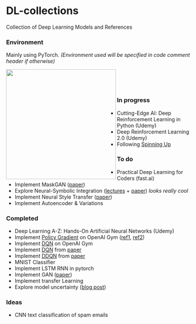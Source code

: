 # DL-collections
 Collection of Deep Learning Models and References
 
### Environment
Mainly using PyTorch. _(Environment used will be specified in code comment header if otherwise)_ 

<img src="https://images.exxactcorp.com/CMS/landing-page/resource-center/supported-software/deep-learning/pytorch/PyTorch-logo.jpg" width=300 align=left><br><br><br>

### In progress
 - Cutting-Edge AI: Deep Reinforcement Learning in Python (Udemy)
 - Deep Reinforcement Learning 2.0 (Udemy)
 - Following [Spinning Up](https://spinningup.openai.com/)
 
### To do
 - Practical Deep Learning for Coders (fast.ai)
 - Implement MaskGAN ([paper](https://arxiv.org/abs/1801.07736))
 - Explore Neural-Symbolic Integration ([lectures](http://www.neural-symbolic.org/) + [paper](https://arxiv.org/abs/1905.06088)) *looks really cool*
 - Implement Neural Style Transfer ([paper](https://arxiv.org/abs/1508.06576)) 
 - Implement Autoencoder & Variations

### Completed
 - Deep Learning A-Z: Hands-On Artificial Neural Networks (Udemy)
 - Implement [Policy Gradient](https://github.com/connor-john/DL-collections/blob/master/Reinforcement/NPG.py) on OpenAI Gym ([ref1](https://karpathy.github.io/2016/05/31/rl/), [ref2](https://pytorch.org/tutorials/intermediate/reinforcement_q_learning.html))
 - Implement [DQN](https://github.com/connor-john/DL-collections/blob/master/Reinforcement/DQN.py) on OpenAI Gym
 - Implement [DQN](https://github.com/connor-john/DQN-pytorch) from [paper](https://web.stanford.edu/class/psych209/Readings/MnihEtAlHassibis15NatureControlDeepRL.pdf)
 - Implement [DDQN](https://github.com/connor-john/DQN-pytorch) from [paper](https://arxiv.org/pdf/1509.06461.pdf)
 - MNIST Classifier
 - Implement LSTM RNN in pytorch
 - Implement GAN ([paper](https://arxiv.org/abs/1406.2661))
 - Implement transfer Learning
 - Explore model uncertainty ([blog post](https://amethix.com/know-what-you-predict-estimating-uncertainty-with-neural-networks/))
 
 ### Ideas
 - CNN text classification of spam emails
